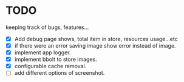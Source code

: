 # TODO

keeping track of bugs, features...

- [x] Add debug page shows, total item in store, resources usage...etc
- [x] if there were an error saving image show error instead of image.
- [x] implement app logger.
- [x] implement bbolt to store images.
- [x] configurable cache removal.
- [ ] add different options of screenshot.